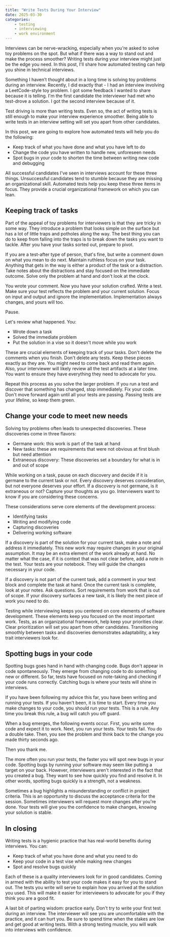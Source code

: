 ```yaml
---
title: "Write Tests During Your Interview"
date: 2025-03-30
categories:
    - testing
    - interviewing
    - work environment
---
```

Interviews can be nerve-wracking, especially when you're asked to solve toy problems on the spot. But what if there was a way to stand out and make the process smoother? Writing tests during your interview might just be the edge you need. In this post, I'll share how automated testing can help you shine in technical interviews.

Something I haven’t thought about in a long time is solving toy problems during an interview. Recently, I did exactly that - I had an interview involving a LeetCode-style toy problem. I got some feedback I wanted to share because it is telling. I'm the first candidate the interviewer had met who test-drove a solution. I got the second interview because of it.

Test driving is more than writing tests. Even so, the act of writing tests is still enough to make your interview experience smoother. Being able to write tests in an interview setting will set you apart from other candidates.

In this post, we are going to explore how automated tests will help you do the following:

- Keep track of what you have done and what you have left to do
- Change the code you have written to handle new, unforeseen needs
- Spot bugs in your code to shorten the time between writing new code and debugging

All successful candidates I've seen in interviews account for these three things. Unsuccessful candidates tend to stumble because they are missing an organizational skill. Automated tests help you keep these three items in focus. They provide a crucial organizational framework on which you can lean.

## Keeping track of tasks

Part of the appeal of toy problems for interviewers is that they are tricky in some way. They introduce a problem that looks simple on the surface but has a lot of little traps and potholes along the way. The best thing you can do to keep from falling into the traps is to break down the tasks you want to tackle. After you have your tasks sorted out, prepare to pivot.

If you are a test-after type of person, that's fine, but write a comment down on what you mean to do next. Maintain ruthless focus on your task. Anything that gets in the way is either a product of the task or a distraction. Take notes about the distractions and stay focused on the immediate outcome. Solve only the problem at hand and don't look at the clock.

You wrote your comment. Now you have your solution crafted. Write a test. Make sure your test reflects the problem and your current solution. Focus on input and output and ignore the implementation. Implementation always changes, and yours will too.

Pause.

Let's review what happened. You:

- Wrote down a task
- Solved the immediate problem
- Put the solution in a vise so it doesn't move while you work

These are crucial elements of keeping track of your tasks. Don't delete the comments when you finish. Don't delete any tests. Keep these pieces exactly as they are. You might need to come back and read them again. Also, your interviewer will likely review all the test artifacts at a later time. You want to ensure they have everything they need to advocate for you.

Repeat this process as you solve the larger problem. If you run a test and discover that something has changed, stop immediately. Fix your code. Don't move forward again until all your tests are passing. Passing tests are your lifeline, so keep them green.

## Change your code to meet new needs

Solving toy problems often leads to unexpected discoveries. These discoveries come in three flavors:

- Germane work: this work is part of the task at hand
- New tasks: these are requirements that were not obvious at first blush but need attention
- Extraneous discovery: These discoveries set a boundary for what is in and out of scope

While working on a task, pause on each discovery and decide if it is germane to the current task or not. Every discovery deserves consideration, but not everyone deserves your effort. If a discovery is not germane, is it extraneous or not? Capture your thoughts as you go. Interviewers want to know if you are considering these concerns.

These considerations serve core elements of the development process:

- Identifying tasks
- Writing and modifying code
- Capturing discoveries
- Delivering working software

If a discovery is part of the solution for your current task, make a note and address it immediately. This new work may require changes in your original assumption. It may be an extra element of the work already at hand. No matter what the case, if it is context that was not clear before, add a note in the test. Your tests are your notebook. They will guide the changes necessary in your code.

If a discovery is not part of the current task, add a comment in your test block and complete the task at hand. Once the current task is complete, look at your notes. Ask questions. Sort requirements from work that is out of scope. If your discovery surfaces a new task, it is likely the next piece of work you need to do.

Testing while interviewing keeps you centered on core elements of software development. These elements keep you focused on the most important work. Tests, as an organizational framework, help keep your priorities clear. Clear prioritization will set you apart from other candidates. Transitioning smoothly between tasks and discoveries demonstrates adaptability, a key trait interviewers look for.

## Spotting bugs in your code

Spotting bugs goes hand in hand with changing code. Bugs don't appear in code spontaneously. They emerge from changing code to do something new or different. So far, tests have focused on note-taking and checking if your code runs correctly. Catching bugs is where your tests will shine in interviews.

If you have been following my advice this far, you have been writing and running your tests. If you haven't been, it is time to start. Every time you make changes to your code, you should run your tests. This is a rule. Any time you break this rule, a bug will catch you off guard.

When a bug emerges, the following events occur. First, you write some code and expect it to work. Next, you run your tests. Your tests fail. You do a double take. Then, you see the problem and think back to the change you made thirty seconds ago.

Then you thank me.

The more often you run your tests, the faster you will spot new bugs in your code. Spotting bugs by running your software may seem like putting a target on your back. However, interviewers aren't interested in the fact that you created a bug. They want to see how quickly you find and resolve it. In other words, spotting bugs quickly is a strength, not a weakness.

Sometimes a bug highlights a misunderstanding or conflict in project criteria. This is an opportunity to discuss the acceptance criteria for the session. Sometimes interviewers will request more changes after you're done. Your tests will give you the confidence to make changes, knowing your solution is stable.

## In closing

Writing tests is a hygienic practice that has real-world benefits during interviews. You can:

- Keep track of what you have done and what you need to do
- Keep your code in a test vise while making new changes
- Spot and resolve bugs quickly

Each of these is a quality interviewers look for in good candidates. Coming in armed with the ability to test your code makes it easy for you to stand out. The tests you write will serve to explain how you arrived at the solution you used. This will make it easier for interviewers to advocate for you if they think you are a good fit.

A last bit of parting wisdom: practice early. Don't try to write your first test during an interview. The interviewer will see you are uncomfortable with the practice, and it can hurt you. Be sure to spend time when the stakes are low and get good at writing tests. With a strong testing muscle, you will walk into interviews with confidence.
